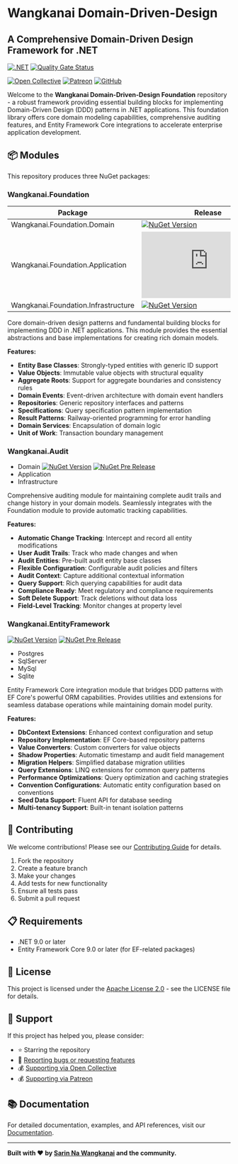 # Wangkanai Domain-Driven-Design

## A Comprehensive Domain-Driven Design Framework for .NET

[![.NET](https://github.com/wangkanai/wangkanai/actions/workflows/dotnet.yml/badge.svg)](https://github.com/wangkanai/domain/actions/workflows/dotnet.yml)
[![Quality Gate Status](https://sonarcloud.io/api/project_badges/measure?project=wangkanai_foundation&metric=alert_status)](https://sonarcloud.io/summary/new_code?id=wangkanai_foundation)

[![Open Collective](https://img.shields.io/badge/open%20collective-support%20me-3385FF.svg)](https://opencollective.com/wangkanai)
[![Patreon](https://img.shields.io/badge/patreon-support%20me-d9643a.svg)](https://www.patreon.com/wangkanai)
[![GitHub](https://img.shields.io/github/license/wangkanai/wangkanai)](https://github.com/wangkanai/wangkanai/blob/main/LICENSE)

Welcome to the **Wangkanai Domain-Driven-Design Foundation** repository - a robust framework providing essential building blocks
for implementing Domain-Driven Design (DDD) patterns in .NET applications. This foundation library offers core domain modeling
capabilities, comprehensive auditing features, and Entity Framework Core integrations to accelerate enterprise application
development.

## 📦 Modules

This repository produces three NuGet packages:

### Wangkanai.Foundation

| Package                             | Release                                                                                                                                                    | Pre-Release                                                                                                                                                       |
|-------------------------------------|------------------------------------------------------------------------------------------------------------------------------------------------------------|-------------------------------------------------------------------------------------------------------------------------------------------------------------------|
| Wangkanai.Foundation.Domain         | [![NuGet Version](https://img.shields.io/nuget/v/wangkanai.foundation.domain)](https://www.nuget.org/packages/wangkanai.foundation.domain)                 | [![NuGet Pre Release](https://img.shields.io/nuget/vpre/wangkanai.foundation.domain)](https://www.nuget.org/packages/wangkanai.foundation.domain)                 |
| Wangkanai.Foundation.Application    | [![NuGet Version](https://img.shields.io/nuget/v/wangkanai.foundation.application)](https://www.nuget.org/packages/wangkanai.foundation.application)       | [![NuGet Pre Release](https://img.shields.io/nuget/vpre/wangkanai.foundation.application)](https://www.nuget.org/packages/wangkanai.foundation.application)       |
| Wangkanai.Foundation.Infrastructure | [![NuGet Version](https://img.shields.io/nuget/v/wangkanai.foundation.infrastructure)](https://www.nuget.org/packages/wangkanai.foundation.infrastructure) | [![NuGet Pre Release](https://img.shields.io/nuget/vpre/wangkanai.foundation.infrastructure)](https://www.nuget.org/packages/wangkanai.foundation.infrastructure) |

Core domain-driven design patterns and fundamental building blocks for implementing DDD in .NET applications. This module provides
the essential abstractions and base implementations for creating rich domain models.

**Features:**

- **Entity Base Classes**: Strongly-typed entities with generic ID support
- **Value Objects**: Immutable value objects with structural equality
- **Aggregate Roots**: Support for aggregate boundaries and consistency rules
- **Domain Events**: Event-driven architecture with domain event handlers
- **Repositories**: Generic repository interfaces and patterns
- **Specifications**: Query specification pattern implementation
- **Result Patterns**: Railway-oriented programming for error handling
- **Domain Services**: Encapsulation of domain logic
- **Unit of Work**: Transaction boundary management

### Wangkanai.Audit

- Domain [![NuGet Version](https://img.shields.io/nuget/v/wangkanai.audit)](https://www.nuget.org/packages/wangkanai.audit)
  [![NuGet Pre Release](https://img.shields.io/nuget/vpre/wangkanai.audit)](https://www.nuget.org/packages/wangkanai.audit)
- Application
- Infrastructure

Comprehensive auditing module for maintaining complete audit trails and change history in your domain models. Seamlessly
integrates with the Foundation module to provide automatic tracking capabilities.

**Features:**

- **Automatic Change Tracking**: Intercept and record all entity modifications
- **User Audit Trails**: Track who made changes and when
- **Audit Entities**: Pre-built audit entity base classes
- **Flexible Configuration**: Configurable audit policies and filters
- **Audit Context**: Capture additional contextual information
- **Query Support**: Rich querying capabilities for audit data
- **Compliance Ready**: Meet regulatory and compliance requirements
- **Soft Delete Support**: Track deletions without data loss
- **Field-Level Tracking**: Monitor changes at property level

### Wangkanai.EntityFramework

[![NuGet Version](https://img.shields.io/nuget/v/wangkanai.entityframework)](https://www.nuget.org/packages/wangkanai.entityframework)
[![NuGet Pre Release](https://img.shields.io/nuget/vpre/wangkanai.entityframework)](https://www.nuget.org/packages/wangkanai.entityframework)

- Postgres
- SqlServer
- MySql
- Sqlite

Entity Framework Core integration module that bridges DDD patterns with EF Core's powerful ORM capabilities. Provides utilities
and extensions for seamless database operations while maintaining domain model purity.

**Features:**

- **DbContext Extensions**: Enhanced context configuration and setup
- **Repository Implementation**: EF Core-based repository patterns
- **Value Converters**: Custom converters for value objects
- **Shadow Properties**: Automatic timestamp and audit field management
- **Migration Helpers**: Simplified database migration utilities
- **Query Extensions**: LINQ extensions for common query patterns
- **Performance Optimizations**: Query optimization and caching strategies
- **Convention Configurations**: Automatic entity configuration based on conventions
- **Seed Data Support**: Fluent API for database seeding
- **Multi-tenancy Support**: Built-in tenant isolation patterns

## 🤝 Contributing

We welcome contributions! Please see our [Contributing Guide](CONTRIBUTING.md) for details.

1. Fork the repository
2. Create a feature branch
3. Make your changes
4. Add tests for new functionality
5. Ensure all tests pass
6. Submit a pull request

## 📋 Requirements

- .NET 9.0 or later
- Entity Framework Core 9.0 or later (for EF-related packages)

## 📄 License

This project is licensed under the [Apache License 2.0](LICENSE) - see the LICENSE file for details.

## 💝 Support

If this project has helped you, please consider:

- ⭐ Starring the repository
- 🐛 [Reporting bugs or requesting features](https://github.com/wangkanai/domain/issues)
- 💰 [Supporting via Open Collective](https://opencollective.com/wangkanai)
- 💰 [Supporting via Patreon](https://www.patreon.com/wangkanai)

## 📚 Documentation

For detailed documentation, examples, and API references, visit our [Documentation](https://wangkanai.github.io/domain).

---

**Built with ❤️ by [Sarin Na Wangkanai](https://github.com/wangkanai) and the community.**
